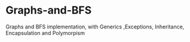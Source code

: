 # Graphs-and-BFS
Graphs and BFS implementation, with Generics ,Exceptions, Inheritance, Encapsulation and Polymorpism
